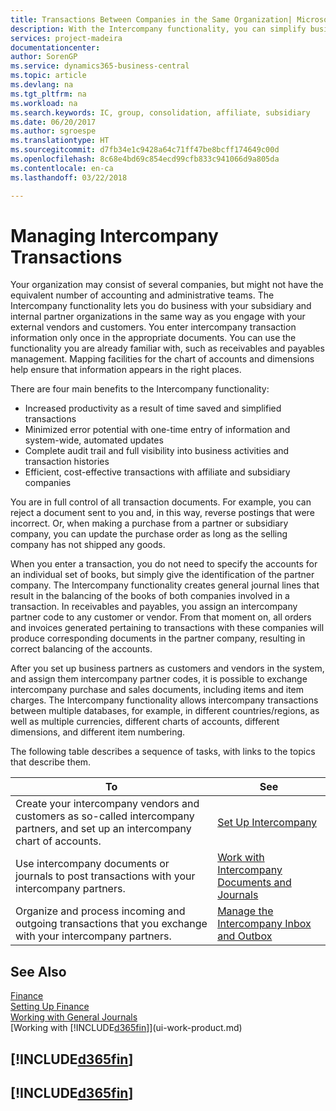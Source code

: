 ```yaml
---
title: Transactions Between Companies in the Same Organization| Microsoft Docs
description: With the Intercompany functionality, you can simplify business processes and transactions between companies within the same organization.
services: project-madeira
documentationcenter: 
author: SorenGP
ms.service: dynamics365-business-central
ms.topic: article
ms.devlang: na
ms.tgt_pltfrm: na
ms.workload: na
ms.search.keywords: IC, group, consolidation, affiliate, subsidiary
ms.date: 06/20/2017
ms.author: sgroespe
ms.translationtype: HT
ms.sourcegitcommit: d7fb34e1c9428a64c71ff47be8bcff174649c00d
ms.openlocfilehash: 8c68e4bd69c854ecd99cfb833c941066d9a805da
ms.contentlocale: en-ca
ms.lasthandoff: 03/22/2018

---
```

# <a name="managing-intercompany-transactions"></a>Managing Intercompany Transactions
Your organization may consist of several companies, but might not have the equivalent number of accounting and administrative teams. The Intercompany functionality lets you do business with your subsidiary and internal partner organizations in the same way as you engage with your external vendors and customers. You enter intercompany transaction information only once in the appropriate documents. You can use the functionality you are already familiar with, such as receivables and payables management. Mapping facilities for the chart of accounts and dimensions help ensure that information appears in the right places.  

There are four main benefits to the Intercompany functionality:  

- Increased productivity as a result of time saved and simplified transactions  
- Minimized error potential with one-time entry of information and system-wide, automated updates  
- Complete audit trail and full visibility into business activities and transaction histories  
- Efficient, cost-effective transactions with affiliate and subsidiary companies  

You are in full control of all transaction documents. For example, you can reject a document sent to you and, in this way, reverse postings that were incorrect. Or, when making a purchase from a partner or subsidiary company, you can update the purchase order as long as the selling company has not shipped any goods.  

When you enter a transaction, you do not need to specify the accounts for an individual set of books, but simply give the identification of the partner company. The Intercompany functionality creates general journal lines that result in the balancing of the books of both companies involved in a transaction. In receivables and payables, you assign an intercompany partner code to any customer or vendor. From that moment on, all orders and invoices generated pertaining to transactions with these companies will produce corresponding documents in the partner company, resulting in correct balancing of the accounts.  

 After you set up business partners as customers and vendors in the system, and assign them intercompany partner codes, it is possible to exchange intercompany purchase and sales documents, including items and item charges. The Intercompany functionality allows intercompany transactions between multiple databases, for example, in different countries/regions, as well as multiple currencies, different charts of accounts, different dimensions, and different item numbering.  

The following table describes a sequence of tasks, with links to the topics that describe them.

 |To |See|
 |---|---|
 |Create your intercompany vendors and customers as so-called intercompany partners, and set up an intercompany chart of accounts.|[Set Up Intercompany](intercompany-how-setup.md)|
 |Use intercompany documents or journals to post transactions with your intercompany partners.|[Work with Intercompany Documents and Journals](intercompany-how-work-documents-journals.md)|
 |Organize and process incoming and outgoing transactions that you exchange with your intercompany partners.|[Manage the Intercompany Inbox and Outbox](intercompany-how-manage-intercompany-inbox.md)|

## <a name="see-also"></a>See Also
[Finance](finance.md)  
[Setting Up Finance](finance-setup-finance.md)  
[Working with General Journals](ui-work-general-journals.md)  
[Working with [!INCLUDE[d365fin](includes/d365fin_md.md)]](ui-work-product.md)

## [!INCLUDE[d365fin](includes/free_trial_md.md)]  
## [!INCLUDE[d365fin](includes/training_link_md.md)]

